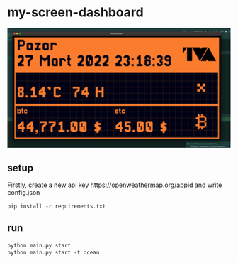 # my-screen-dashboard
![screenshot](screenshot.png)

## setup

Firstly, create a new api key https://openweathermap.org/appid and write config.json

```terminal
pip install -r requirements.txt
```

## run
```terminal
python main.py start 
python main.py start -t ocean
```


